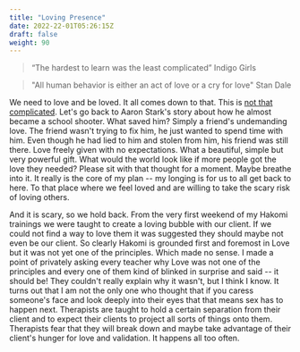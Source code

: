 ```yaml
---
title: "Loving Presence"
date: 2022-22-01T05:26:15Z
draft: false
weight: 90
---
```

> “The hardest to learn was the least complicated”
 Indigo Girls

> "All human behavior is either an act of love or a cry for love"
 Stan Dale

We need to love and be loved. It all comes down to that. This is [not that complicated](https://open.spotify.com/album/08rSr5tinC3ZsQMPFgYuW4). Let's go back to Aaron Stark's story about how he almost became a school shooter. What saved him? Simply a friend's undemanding love. The friend wasn't trying to fix him, he just wanted to spend time with him. Even though he had lied to him and stolen from him, his friend was still there. Love freely given with no expectations. What a beautiful, simple but very powerful gift. What would the world look like if more people got the love they needed? Please sit with that thought for a moment. Maybe breathe into it. It really is the core of my plan -- my longing is for us to all get back to here. To that place where we feel loved and are willing to take the scary risk of loving others.

And it is scary, so we hold back. From the very first weekend of my Hakomi trainings we were taught to create a loving bubble with our client. If we could not find a way to love them it was suggested they should maybe not even be our client.  So clearly Hakomi is grounded first and foremost in Love but it was not yet one of the principles.  Which made no sense. I made a point of privately asking every teacher why Love was not one of the principles and every one of them kind of blinked in surprise and said -- it should be! They couldn't really explain why it wasn't, but I think I know. It turns out that I am not the only one who thought that if you caress someone's face and look deeply into their eyes that that means sex has to happen next. Therapists are taught to hold a certain separation from their client and to expect their clients to project all sorts of things onto them. Therapists fear that they will break down and maybe take advantage of their client's hunger for love and validation. It happens all too often.
